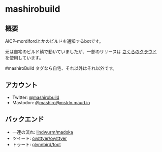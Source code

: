 <!-- TITLE: Buildbot -->
<!-- SUBTITLE: @mashirobuild について -->

# mashirobuild

## 概要

AICP-mordifordとかのビルドを通知するbotです。

元は自宅のビルド鯖で動いていましたが、一部のリリースは [さくらのクラウド](https://cloud.sakura.ad.jp/) を使用しています。

#mashiroBuild タグなら自宅、それ以外はそれ以外です。

## アカウント

- Twitter: [@mashirobuild](https://twitter.com/mashiroBuild)
- Mastodon: [@mashiro@mstdn.maud.io](https://mstdn.maud.io/@mashiro)

## バックエンド

- 一連の流れ: [lindwurm/madoka](https://github.com/lindwurm/madoka)
- ツイート: [oysttyer/oysttyer](https://github.com/oysttyer/oysttyer)
- トゥート: [glynnbird/toot](https://github.com/glynnbird/toot)